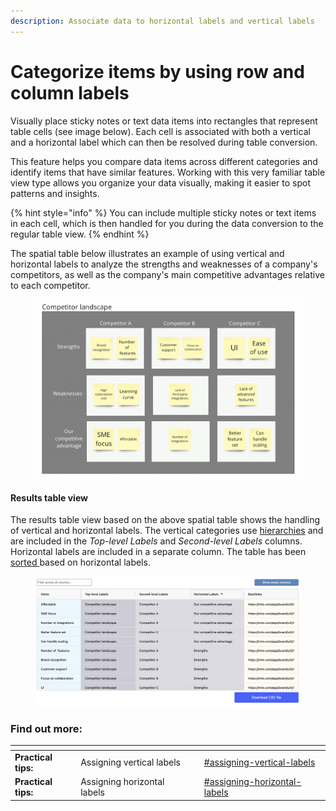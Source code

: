```yaml
---
description: Associate data to horizontal labels and vertical labels
---
```


# Categorize items by using row and column labels

Visually place sticky notes or text data items into rectangles that represent table cells (see image below). Each cell is associated with both a vertical and a horizontal label which can then be resolved during table conversion.

This feature helps you compare data items across different categories and identify items that have similar features. Working with this very familiar table view type allows you organize your data visually, making it easier to spot patterns and insights.

{% hint style="info" %}
You can include multiple sticky notes or text items in each cell, which is then handled for you during the data conversion to the regular table view.
{% endhint %}



The spatial table below illustrates an example of using vertical and horizontal labels to analyze the strengths and weaknesses of a company's competitors, as well as the company's main competitive advantages relative to each competitor.

<figure><img src="../.gitbook/assets/VisualData_HorLabels_01.png" alt=""><figcaption></figcaption></figure>

#### Results table view

The results table view based on the above spatial table shows the handling of vertical and horizontal labels. The vertical categories use [hierarchies](categorize-using-hierarchies.md) and are included in the _Top-level Labels_ and _Second-level Labels_ columns. Horizontal labels are included in a separate column. The table has been [sorted ](../results-tables/sort.md)based on horizontal labels.&#x20;

<figure><img src="../.gitbook/assets/VisualData_HorLabels_results_01.png" alt=""><figcaption></figcaption></figure>

### Find out more:

<table data-card-size="large" data-view="cards"><thead><tr><th></th><th></th><th></th><th data-hidden data-card-target data-type="content-ref"></th></tr></thead><tbody><tr><td><strong>Practical tips:</strong></td><td>Assigning vertical labels</td><td></td><td><a href="practical-tips.md#assigning-vertical-labels">#assigning-vertical-labels</a></td></tr><tr><td><strong>Practical tips:</strong></td><td>Assigning horizontal labels</td><td></td><td><a href="practical-tips.md#assigning-horizontal-labels">#assigning-horizontal-labels</a></td></tr></tbody></table>
